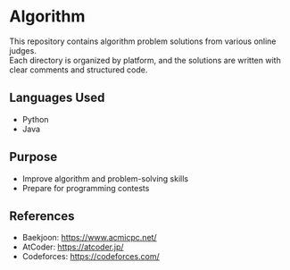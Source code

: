 # Algorithm

This repository contains algorithm problem solutions from various online judges.  
Each directory is organized by platform, and the solutions are written with clear comments and structured code.

## Languages Used

-   Python
-   Java

## Purpose

-   Improve algorithm and problem-solving skills
-   Prepare for programming contests

## References

-   Baekjoon: https://www.acmicpc.net/
-   AtCoder: https://atcoder.jp/
-   Codeforces: https://codeforces.com/

